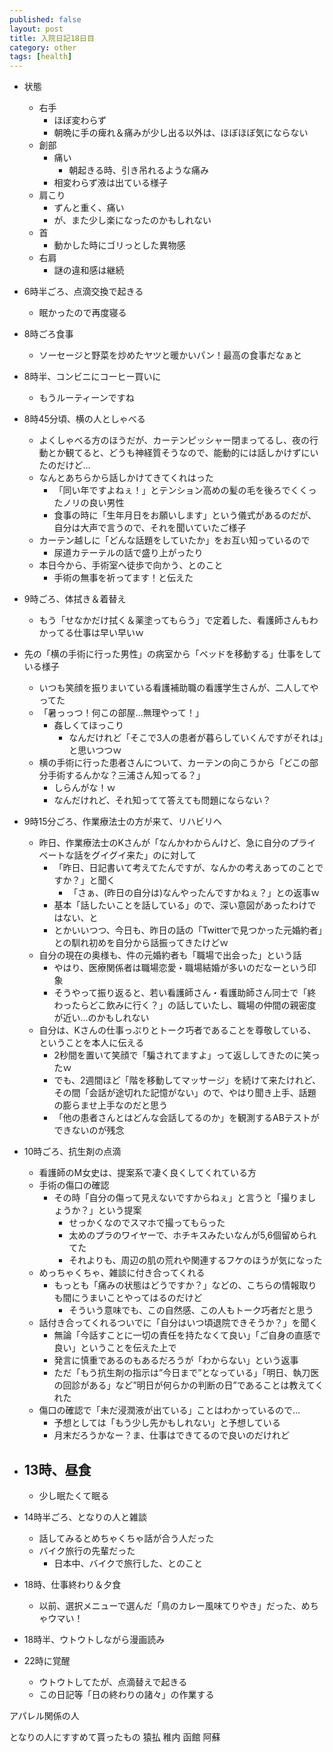 ```yaml
---
published: false
layout: post
title: 入院日記18日目
category: other
tags: [health]
---
```


- 状態
  - 右手
    - ほぼ変わらず
    - 朝晩に手の痺れ＆痛みが少し出る以外は、ほぼほぼ気にならない
  - 創部
    - 痛い
      - 朝起きる時、引き吊れるような痛み
    - 相変わらず液は出ている様子
  - 肩こり
    - ずんと重く、痛い
    - が、また少し楽になったのかもしれない
  - 首
    - 動かした時にゴリっとした異物感
  - 右肩
    - 謎の違和感は継続
- 6時半ごろ、点滴交換で起きる
  - 眠かったので再度寝る
- 8時ごろ食事
  - ソーセージと野菜を炒めたヤツと暖かいパン！最高の食事だなぁと
- 8時半、コンビニにコーヒー買いに
  - もうルーティーンですね
- 8時45分頃、横の人としゃべる
  - よくしゃべる方のほうだが、カーテンピッシャー閉まってるし、夜の行動とか観てると、どうも神経質そうなので、能動的には話しかけずにいたのだけど…
  - なんとあちらから話しかけてきてくれはった
    - 「同い年ですよねぇ！」とテンション高めの髪の毛を後ろでくくったノリの良い男性
    - 食事の時に「生年月日をお願いします」という儀式があるのだが、自分は大声で言うので、それを聞いていたご様子
  - カーテン越しに「どんな話題をしていたか」をお互い知っているので
    - 尿道カテーテルの話で盛り上がったり
  - 本日今から、手術室へ徒歩で向かう、とのこと
    - 手術の無事を祈ってます！と伝えた
- 9時ごろ、体拭き＆着替え
  - もう「せなかだけ拭く＆薬塗ってもらう」で定着した、看護師さんもわかってる仕事は早い早いｗ
- 先の「横の手術に行った男性」の病室から「ベッドを移動する」仕事をしている様子
  - いつも笑顔を振りまいている看護補助職の看護学生さんが、二人してやってた
  - 「暑っっつ！何この部屋…無理やって！」
    - 姦しくてほっこり
      - なんだけれど「そこで3人の患者が暮らしていくんですがそれは」と思いつつｗ
  - 横の手術に行った患者さんについて、カーテンの向こうから「どこの部分手術するんかな？三浦さん知ってる？」
    - しらんがな！ｗ
    - なんだけれど、それ知ってて答えても問題にならない？
- 9時15分ごろ、作業療法士の方が来て、リハビリへ
  - 昨日、作業療法士のKさんが「なんかわからんけど、急に自分のプライベートな話をグイグイ来た」のに対して
    - 「昨日、日記書いて考えてたんですが、なんかの考えあってのことですか？」と聞く
      - 「さぁ、(昨日の自分は)なんやったんですかねぇ？」との返事ｗ
    - 基本「話したいことを話している」ので、深い意図があったわけではない、と
    - とかいいつつ、今日も、昨日の話の「Twitterで見つかった元婚約者」との馴れ初めを自分から話振ってきたけどｗ
  - 自分の現在の奥様も、件の元婚約者も「職場で出会った」という話
    - やはり、医療関係者は職場恋愛・職場結婚が多いのだなーという印象
    - そうやって振り返ると、若い看護師さん・看護助師さん同士で「終わったらどこ飲みに行く？」の話していたし、職場の仲間の親密度が近い…のかもしれない
  - 自分は、Kさんの仕事っぷりとトーク巧者であることを尊敬している、ということを本人に伝える
    - 2秒間を置いて笑顔で「騙されてますよ」って返ししてきたのに笑ったｗ
    - でも、2週間ほど「階を移動してマッサージ」を続けて来たけれど、その間「会話が途切れた記憶がない」ので、やはり聞き上手、話題の膨らませ上手なのだと思う
    - 「他の患者さんとはどんな会話してるのか」を観測するABテストができないのが残念
- 10時ごろ、抗生剤の点滴
  - 看護師のM女史は、提案系で凄く良くしてくれている方
  - 手術の傷口の確認
    - その時「自分の傷って見えないですからねぇ」と言うと「撮りましょうか？」という提案
      - せっかくなのでスマホで撮ってもらった
      - 太めのプラのワイヤーで、ホチキスみたいなんが5,6個留められてた
      - それよりも、周辺の肌の荒れや関連するフケのほうが気になった
  - めっちゃくちゃ、雑談に付き合ってくれる
    - もっとも「痛みの状態はどうですか？」などの、こちらの情報取りも間にうまいことやってはるのだけど
      - そういう意味でも、この自然感、この人もトーク巧者だと思う
  - 話付き合ってくれるついでに「自分はいつ頃退院できそうか？」を聞く
    - 無論「今話すことに一切の責任を持たなくて良い」「ご自身の直感で良い」ということを伝えた上で
    - 発言に慎重であるのもあるだろうが「わからない」という返事
    - ただ「もう抗生剤の指示は”今日まで”となっている」「明日、執刀医の回診がある」など”明日が何らかの判断の日”であることは教えてくれた
  - 傷口の確認で「未だ浸潤液が出ている」ことはわかっているので…
    - 予想としては「もう少し先かもしれない」と予想している
    - 月末だろうかなー？ま、仕事はできてるので良いのだけれど
- 13時、昼食
  - 
  - 少し眠たくて眠る
- 14時半ごろ、となりの人と雑談
  - 話してみるとめちゃくちゃ話が合う人だった
  - バイク旅行の先輩だった
    - 日本中、バイクで旅行した、とのこと


- 18時、仕事終わり＆夕食
  - 以前、選択メニューで選んだ「鳥のカレー風味てりやき」だった、めちゃウマい！
- 18時半、ウトウトしながら漫画読み
- 22時に覚醒
  - ウトウトしてたが、点滴替えで起きる
  - この日記等「日の終わりの諸々」の作業する



アパレル関係の人

となりの人にすすめて貰ったもの
猿払
稚内
函館
阿蘇
